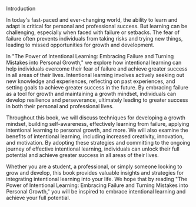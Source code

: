 Introduction

In today's fast-paced and ever-changing world, the ability to learn and adapt is critical for personal and professional success. But learning can be challenging, especially when faced with failure or setbacks. The fear of failure often prevents individuals from taking risks and trying new things, leading to missed opportunities for growth and development.

In "The Power of Intentional Learning: Embracing Failure and Turning Mistakes into Personal Growth," we explore how intentional learning can help individuals overcome their fear of failure and achieve greater success in all areas of their lives. Intentional learning involves actively seeking out new knowledge and experiences, reflecting on past experiences, and setting goals to achieve greater success in the future. By embracing failure as a tool for growth and maintaining a growth mindset, individuals can develop resilience and perseverance, ultimately leading to greater success in both their personal and professional lives.

Throughout this book, we will discuss techniques for developing a growth mindset, building self-awareness, effectively learning from failure, applying intentional learning to personal growth, and more. We will also examine the benefits of intentional learning, including increased creativity, innovation, and motivation. By adopting these strategies and committing to the ongoing journey of effective intentional learning, individuals can unlock their full potential and achieve greater success in all areas of their lives.

Whether you are a student, a professional, or simply someone looking to grow and develop, this book provides valuable insights and strategies for integrating intentional learning into your life. We hope that by reading "The Power of Intentional Learning: Embracing Failure and Turning Mistakes into Personal Growth," you will be inspired to embrace intentional learning and achieve your full potential.
